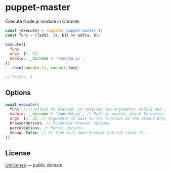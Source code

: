 # puppet-master

Execute Node.js module in Chrome.

```js
const {execute} = require('puppet-master');
const func = ({add}, [a, b]) => add(a, b);

execute({
  func,
  args: [1, 2],
  module: __dirname + '/module.js',
})
  .then(console.lo, console.log);

// Prints: 3
```


## Options

```js
await execute({
  func, // Function to execute. It receives two arguments: module and args.
  module: __dirname + '/module.js', // Path to module, which to evaluate and provide to function.
  args: [1, 2], // Arguments to pass to the function ad the second argument.
  browserOptions, // Puppeteer browser options.
  parcelOptions, // Parcel options.
  debug: false, // If true will open browser and not close it.
});
```


## License

[Unlicense](./LICENSE) &mdash; public domain.
